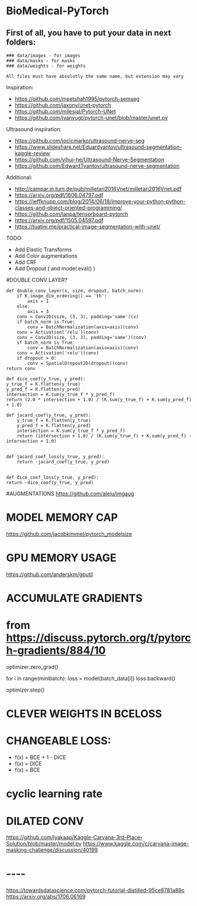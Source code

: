 # BioMedical-PyTorch

## First of all, you have to put your data in next folders:

    ### data/images - for images
    ### data/masks - for masks
    ### data/weights - for weights

    All files must have absolutly the same name, but extension may vary

Inspiration:
- https://github.com/meetshah1995/pytorch-semseg
- https://github.com/jaxony/unet-pytorch
- https://github.com/milesial/Pytorch-UNet
- https://github.com/jvanvugt/pytorch-unet/blob/master/unet.py

Ultrasound inspiration:
- https://github.com/jocicmarko/ultrasound-nerve-seg
- https://www.slideshare.net/Eduardyantov/ultrasound-segmentation-kaggle-review
- https://github.com/yihui-he/Ultrasound-Nerve-Segmentation
- https://github.com/EdwardTyantov/ultrasound-nerve-segmentation

Additional:
- http://campar.in.tum.de/pub/milletari2016Vnet/milletari2016Vnet.pdf
- https://arxiv.org/pdf/1606.04797.pdf
- https://jeffknupp.com/blog/2014/06/18/improve-your-python-python-classes-and-object-oriented-programming/
- https://github.com/lanpa/tensorboard-pytorch
- https://arxiv.org/pdf/1505.04597.pdf
- https://tuatini.me/practical-image-segmentation-with-unet/

TODO:

- Add Elastic Transforms
- Add Color augmentations
- Add CRF
- Add Dropout ( and model.eval() )

#DOUBLE CONV LAYER?

    def double_conv_layer(x, size, dropout, batch_norm):
        if K.image_dim_ordering() == 'th':
            axis = 1
        else:
            axis = 3
        conv = Conv2D(size, (3, 3), padding='same')(x)
        if batch_norm is True:
            conv = BatchNormalization(axis=axis)(conv)
        conv = Activation('relu')(conv)
        conv = Conv2D(size, (3, 3), padding='same')(conv)
        if batch_norm is True:
            conv = BatchNormalization(axis=axis)(conv)
        conv = Activation('relu')(conv)
        if dropout > 0:
            conv = SpatialDropout2D(dropout)(conv)
    return conv

    def dice_coef(y_true, y_pred):
    y_true_f = K.flatten(y_true)
    y_pred_f = K.flatten(y_pred)
    intersection = K.sum(y_true_f * y_pred_f)
    return (2.0 * intersection + 1.0) / (K.sum(y_true_f) + K.sum(y_pred_f) + 1.0)

    def jacard_coef(y_true, y_pred):
        y_true_f = K.flatten(y_true)
        y_pred_f = K.flatten(y_pred)
        intersection = K.sum(y_true_f * y_pred_f)
        return (intersection + 1.0) / (K.sum(y_true_f) + K.sum(y_pred_f) - intersection + 1.0)


    def jacard_coef_loss(y_true, y_pred):
        return -jacard_coef(y_true, y_pred)


    def dice_coef_loss(y_true, y_pred):
    return -dice_coef(y_true, y_pred)

#AUGMENTATIONS
https://github.com/aleju/imgaug

# MODEL MEMORY CAP
https://github.com/jacobkimmel/pytorch_modelsize

# GPU MEMORY USAGE
https://github.com/anderskm/gputil

# ACCUMULATE GRADIENTS
# from https://discuss.pytorch.org/t/pytorch-gradients/884/10
optimizer.zero_grad()

for i in range(minibatch):
    loss = model(batch_data[i])
    loss.backward()

optimizer.step()

# CLEVER WEIGHTS IN BCELOSS

# CHANGEABLE LOSS: 
- f(x) = BCE + 1 - DICE
- f(x) = DICE
- f(x) = BCE

# cyclic learning rate

# DILATED CONV
https://github.com/lyakaap/Kaggle-Carvana-3rd-Place-Solution/blob/master/model.py
https://www.kaggle.com/c/carvana-image-masking-challenge/discussion/40199

# ----
https://towardsdatascience.com/pytorch-tutorial-distilled-95ce8781a89c
https://arxiv.org/abs/1706.06169
